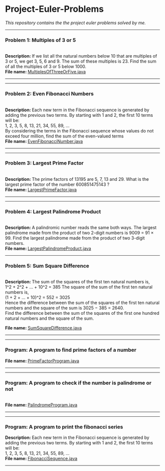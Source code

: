 # Project-Euler-Problems
<i>This repository contains the the project euler problems solved by me.</i>
<hr>
<h3> Problem 1: Multiples of 3 or 5 </h3><br>
<b> Description: </b> If we list all the natural numbers below 10 that are multiples of 3 or 5, we get 3, 5, 6 and 9. The sum of these multiples is 23. Find the sum of all the multiples of 3 or 5 below 1000. <br>
<b> File name: </b> <a href = "https://github.com/patilankita79/Project-Euler-Problems/blob/master/Project%20Euler/src/com/ankita/projecteuler/MultiplesOfThreeOrFive.java">MultiplesOfThreeOrFive.java </a> <br>
<hr>

<hr>
<h3> Problem 2: Even Fibonacci Numbers </h3><br>
<b> Description: </b> Each new term in the Fibonacci sequence is generated by adding the previous two terms. 
By starting with 1 and 2, the first 10 terms will be: <br>
1, 2, 3, 5, 8, 13, 21, 34, 55, 89, ...
<br>
By considering the terms in the Fibonacci sequence whose values do not exceed four million, 
find the sum of the even-valued terms <br>
<b> File name: </b><a href = "https://github.com/patilankita79/Project-Euler-Problems/blob/master/Project%20Euler/src/com/ankita/projecteuler/EvenFibonacciNumber.java">EvenFibonacciNumber.java </a><br>
<hr>

<hr>
<h3> Problem 3: Largest Prime Factor </h3><br>
<b> Description: </b>The prime factors of 13195 are 5, 7, 13 and 29.
   What is the largest prime factor of the number 600851475143 ? <br>
<b> File name: </b><a href = "">LargestPrimeFactor.java </a> <br>
<hr>

<hr>
<h3> Problem 4: Largest Palindrome Product </h3><br>
<b> Description: </b>A palindromic number reads the same both ways. 
  The largest palindrome made from the product of two 2-digit numbers is 9009 = 91 × 99.
Find the largest palindrome made from the product of two 3-digit numbers.
<br>
<b> File name: </b> <a href = "https://github.com/patilankita79/Project-Euler-Problems/blob/master/Project%20Euler/src/com/ankita/projecteuler/LargestPrimeFactor.java">LargestPalindromeProduct.java </a><br>
<hr>

<h3> Problem 5: Sum Square Difference </h3><br>
<b> Description: </b> The sum of the squares of the first ten natural numbers is,<br>
	1^2 + 2^2 + ... + 10^2 = 385
	The square of the sum of the first ten natural numbers is,<br>
	(1 + 2 + ... + 10)^2 = 552 = 3025<br>
	Hence the difference between the sum of the squares of the first ten natural numbers and the square of the sum is 3025 − 385 =          2640.<br>
	Find the difference between the sum of the squares of the first one hundred natural numbers 
	and the square of the sum. <br>
  
<b> File name: </b> <a href = "https://github.com/patilankita79/Project-Euler-Problems/blob/master/Project%20Euler/src/com/ankita/projecteuler/SumSquareDifference.java">SumSquareDifference.java </a> <br>
<hr>


<hr>
<h3>Program: A program to find prime factors of a number </h3>
<b> File name: </b> <a href = "https://github.com/patilankita79/Project-Euler-Problems/blob/master/Project%20Euler/src/com/ankita/projecteuler/PrimeFactorProgram.java">PrimeFactorProgram.java </a><br>
<hr>

<hr>
<h3>Program: A program to check if the number is palindrome or not </h3><br>
<b> File name: </b> <a href = "https://github.com/patilankita79/Project-Euler-Problems/blob/master/Project%20Euler/src/com/ankita/projecteuler/PalindromeProgram.java">PalindromeProgram.java </a><br>
<hr>

<hr>
<h3>Program: A program to print the fibonacci series </h3>
<b>Description: </b>Each new term in the Fibonacci sequence is generated by adding the previous two terms. 
By starting with 1 and 2, the first 10 terms will be:
<br>
1, 2, 3, 5, 8, 13, 21, 34, 55, 89, ...
<br>
<b> File name: </b> <a href = "https://github.com/patilankita79/Project-Euler-Problems/blob/master/Project%20Euler/src/com/ankita/projecteuler/FibonacciSequence.java">FibonacciSequence.java </a><br>
<hr>

